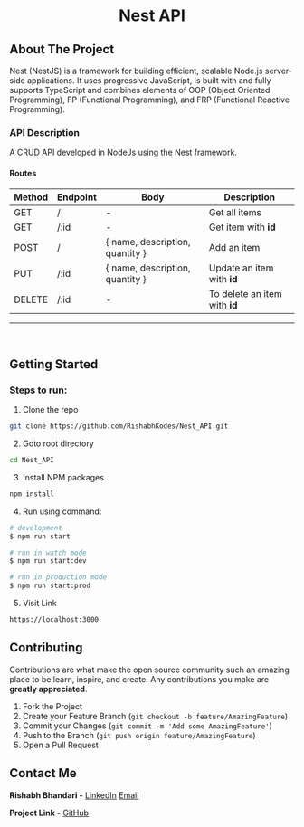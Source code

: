 <h1 align="center"><b>
Nest API
</b></h1>


<!-- ABOUT THE PROJECT -->
## About The Project

Nest (NestJS) is a framework for building efficient, scalable Node.js server-side applications. It uses progressive JavaScript, is built with and fully supports TypeScript and combines elements of OOP (Object Oriented Programming), FP (Functional Programming), and FRP (Functional Reactive Programming).
### API Description 
A CRUD API developed in NodeJs using the Nest framework. 
#### Routes

| Method | Endpoint      | Body                                  | Description                                   |
| ------ | ------------- | ------------------------------------- | --------------------------------------------- |
| GET    | /             | -                                     | Get all items                                 |
| GET    | /:id          | -                                     | Get item with **id**                          |
| POST   | /             | { name, description, quantity }       | Add an item                                   |
| PUT    | /:id          | { name, description, quantity }       | Update an item with **id**                    |
| DELETE | /:id          | -                                     | To delete an item with **id**                 |

---
<br>
<!-- GETTING STARTED -->

## Getting Started

### Steps to run:

1. Clone the repo
```sh
git clone https://github.com/RishabhKodes/Nest_API.git
```
2. Goto root directory
```sh
cd Nest_API
```
3. Install NPM packages
```sh
npm install
```
4. Run using command:
```sh
# development
$ npm run start

# run in watch mode
$ npm run start:dev

# run in production mode
$ npm run start:prod
```
5. Visit Link
```sh
https://localhost:3000
```

<!-- CONTRIBUTING -->
## Contributing

Contributions are what make the open source community such an amazing place to be learn, inspire, and create. Any contributions you make are **greatly appreciated**.

1. Fork the Project
2. Create your Feature Branch (`git checkout -b feature/AmazingFeature`)
3. Commit your Changes (`git commit -m 'Add some AmazingFeature'`)
4. Push to the Branch (`git push origin feature/AmazingFeature`)
5. Open a Pull Request


<!-- CONTACT -->
## Contact Me

**Rishabh Bhandari -** [LinkedIn](https://www.linkedin.com/in/rishabh-bhandari-ba5778168/)
[Email](rishabhbhandari6@gmail.com)

**Project Link -** [GitHub](https://github.com/RishabhKodes/Login-System)

